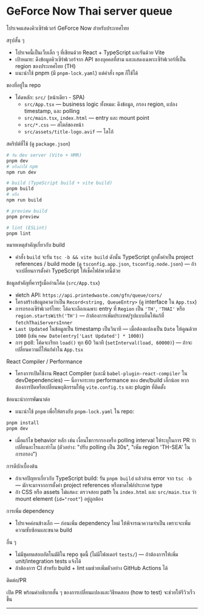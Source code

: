 
# GeForce Now Thai server queue

โปรเจคแสดงคิวเซิร์ฟเวอร์ GeForce Now สำหรับประเทศไทย

สรุปสั้น ๆ

- โปรเจคนี้เป็นเว็บเล็ก ๆ ที่เขียนด้วย React + TypeScript และรันด้วย Vite
- เป้าหมาย: ดึงข้อมูลคิวเซิร์ฟเวอร์จาก API ของบุคคลที่สาม และแสดงเฉพาะเซิร์ฟเวอร์ที่เป็น region ของประเทศไทย (TH)
- แนะนำใช้ pnpm (มี `pnpm-lock.yaml`) แต่คำสั่ง `npm` ก็ใช้ได้

ของที่อยู่ใน repo

- โค้ดหลัก: `src/` (หน้าเดียว - SPA)
  - `src/App.tsx` — business logic ทั้งหมด: ดึงข้อมูล, กรอง region, แปลง timestamp, และ polling
  - `src/main.tsx`, `index.html` — entry และ mount point
  - `src/*.css` — สไตล์ของหน้า
  - `src/assets/title-logo.avif` — โลโก้

สคริปต์ที่ใช้ (ดู `package.json`)

```bash
# รัน dev server (Vite + HMR)
pnpm dev
# หรือถ้าใช้ npm
npm run dev

# build (TypeScript build + vite build)
pnpm build
# หรือ
npm run build

# preview build
pnpm preview

# lint (ESLint)
pnpm lint
``` 

หมายเหตุสำคัญเกี่ยวกับ build

- คำสั่ง `build` จะรัน `tsc -b && vite build` ดังนั้น TypeScript ถูกตั้งค่าเป็น project references / build mode (ดู `tsconfig.app.json`, `tsconfig.node.json`) — ถ้าจะเปลี่ยนการตั้งค่า TypeScript ให้เช็คไฟล์พวกนี้ด้วย

ข้อมูลสำคัญที่ควรรู้เมื่ออ่านโค้ด (`src/App.tsx`)

- ฟetch API: `https://api.printedwaste.com/gfn/queue/cors/`
- โครงสร้างข้อมูลคาดว่าเป็น `Record<string, QueueEntry>` (ดู interface ใน `App.tsx`)
- การกรองเซิร์ฟเวอร์ไทย: โค้ดจะเลือกเฉพาะ entry ที่ `Region` เป็น `'TH'`, `'THAI'` หรือ `region.startsWith('TH')` — ถ้าต้องการเพิ่มประเทศ/รูปแบบอื่นให้แก้ที่ `fetchThaiServersInner`
- `Last Updated` ในข้อมูลเป็น timestamp เป็นวินาที — เมื่อต้องแปลงเป็น `Date` ให้คูณด้วย `1000` (เช่น `new Date(entry['Last Updated'] * 1000)`)
- การ poll: โค้ดจะเรียก `load()` ทุก 60 วินาที (`setInterval(load, 60000)`) — ถ้าจะเปลี่ยนความถี่ให้แก้ค่าใน `App.tsx`

React Compiler / Performance

- โครงการเปิดใช้งาน React Compiler (และมี `babel-plugin-react-compiler` ใน devDependencies) — นี่อาจกระทบ performance ของ dev/build เล็กน้อย หากต้องการปิดหรือเปลี่ยนพฤติกรรมให้ดู `vite.config.ts` และ plugin ที่ติดตั้ง

ข้อแนะนำการพัฒนาต่อ


- แนะนำใช้ `pnpm` เพื่อให้ตรงกับ `pnpm-lock.yaml` ใน repo:

```bash
pnpm install
pnpm dev
```

- เมื่อแก้ไข behavior หลัก เช่น เงื่อนไขการกรองหรือ polling interval ให้ระบุในการ PR ว่าเปลี่ยนอะไรและทำไม (ตัวอย่าง: "ปรับ polling เป็น 30s", "เพิ่ม region 'TH-SEA' ในการกรอง")

การดีบักเบื้องต้น

- ถ้าเจอปัญหาเกี่ยวกับ TypeScript build: รัน `pnpm build` แล้วอ่าน error จาก `tsc -b` — มักจะมาจากการตั้งค่า project references หรือขาดไฟล์ประกาศ type
- ถ้า CSS หรือ assets ไม่แสดง: ตรวจสอบ path ใน `index.html` และ `src/main.tsx` ว่า mount element (`id="root"`) อยู่ถูกต้อง

การเพิ่ม dependency

- โปรเจคค่อนข้างเล็ก — ก่อนเพิ่ม dependency ใหม่ ให้พิจารณาความจำเป็น เพราะจะเพิ่มความซับซ้อนและขนาด build

อื่น ๆ

- ไม่มีชุดทดสอบอัตโนมัติใน repo ชุดนี้ (ไม่มีโฟลเดอร์ `tests/`) — ถ้าต้องการให้เพิ่ม unit/integration tests แจ้งได้
- ถ้าต้องการ CI สำหรับ build + lint ผมช่วยเพิ่มตัวอย่าง GitHub Actions ได้

ติดต่อ/PR

เปิด PR พร้อมคำอธิบายสั้น ๆ ของการเปลี่ยนแปลงและวิธีทดสอบ (how to test) จะช่วยให้รีวิวเร็วขึ้น

---
